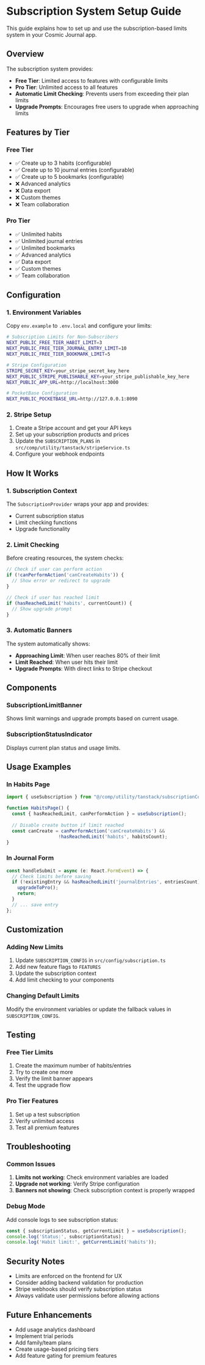 # Subscription System Setup Guide

This guide explains how to set up and use the subscription-based limits system in your Cosmic Journal app.

## Overview

The subscription system provides:
- **Free Tier**: Limited access to features with configurable limits
- **Pro Tier**: Unlimited access to all features
- **Automatic Limit Checking**: Prevents users from exceeding their plan limits
- **Upgrade Prompts**: Encourages free users to upgrade when approaching limits

## Features by Tier

### Free Tier
- ✅ Create up to 3 habits (configurable)
- ✅ Create up to 10 journal entries (configurable)
- ✅ Create up to 5 bookmarks (configurable)
- ❌ Advanced analytics
- ❌ Data export
- ❌ Custom themes
- ❌ Team collaboration

### Pro Tier
- ✅ Unlimited habits
- ✅ Unlimited journal entries
- ✅ Unlimited bookmarks
- ✅ Advanced analytics
- ✅ Data export
- ✅ Custom themes
- ✅ Team collaboration

## Configuration

### 1. Environment Variables

Copy `env.example` to `.env.local` and configure your limits:

```bash
# Subscription Limits for Non-Subscribers
NEXT_PUBLIC_FREE_TIER_HABIT_LIMIT=3
NEXT_PUBLIC_FREE_TIER_JOURNAL_ENTRY_LIMIT=10
NEXT_PUBLIC_FREE_TIER_BOOKMARK_LIMIT=5

# Stripe Configuration
STRIPE_SECRET_KEY=your_stripe_secret_key_here
NEXT_PUBLIC_STRIPE_PUBLISHABLE_KEY=your_stripe_publishable_key_here
NEXT_PUBLIC_APP_URL=http://localhost:3000

# PocketBase Configuration
NEXT_PUBLIC_POCKETBASE_URL=http://127.0.0.1:8090
```

### 2. Stripe Setup

1. Create a Stripe account and get your API keys
2. Set up your subscription products and prices
3. Update the `SUBSCRIPTION_PLANS` in `src/comp/utility/tanstack/stripeService.ts`
4. Configure your webhook endpoints

## How It Works

### 1. Subscription Context

The `SubscriptionProvider` wraps your app and provides:
- Current subscription status
- Limit checking functions
- Upgrade functionality

### 2. Limit Checking

Before creating resources, the system checks:
```typescript
// Check if user can perform action
if (!canPerformAction('canCreateHabits')) {
  // Show error or redirect to upgrade
}

// Check if user has reached limit
if (hasReachedLimit('habits', currentCount)) {
  // Show upgrade prompt
}
```

### 3. Automatic Banners

The system automatically shows:
- **Approaching Limit**: When user reaches 80% of their limit
- **Limit Reached**: When user hits their limit
- **Upgrade Prompts**: With direct links to Stripe checkout

## Components

### SubscriptionLimitBanner
Shows limit warnings and upgrade prompts based on current usage.

### SubscriptionStatusIndicator
Displays current plan status and usage limits.

## Usage Examples

### In Habits Page
```typescript
import { useSubscription } from "@/comp/utility/tanstack/subscriptionContext";

function HabitsPage() {
  const { hasReachedLimit, canPerformAction } = useSubscription();
  
  // Disable create button if limit reached
  const canCreate = canPerformAction('canCreateHabits') && 
                   !hasReachedLimit('habits', habitsCount);
}
```

### In Journal Form
```typescript
const handleSubmit = async (e: React.FormEvent) => {
  // Check limits before saving
  if (!existingEntry && hasReachedLimit('journalEntries', entriesCount)) {
    upgradeToPro();
    return;
  }
  // ... save entry
};
```

## Customization

### Adding New Limits

1. Update `SUBSCRIPTION_CONFIG` in `src/config/subscription.ts`
2. Add new feature flags to `FEATURES`
3. Update the subscription context
4. Add limit checking to your components

### Changing Default Limits

Modify the environment variables or update the fallback values in `SUBSCRIPTION_CONFIG`.

## Testing

### Free Tier Limits
1. Create the maximum number of habits/entries
2. Try to create one more
3. Verify the limit banner appears
4. Test the upgrade flow

### Pro Tier Features
1. Set up a test subscription
2. Verify unlimited access
3. Test all premium features

## Troubleshooting

### Common Issues

1. **Limits not working**: Check environment variables are loaded
2. **Upgrade not working**: Verify Stripe configuration
3. **Banners not showing**: Check subscription context is properly wrapped

### Debug Mode

Add console logs to see subscription status:
```typescript
const { subscriptionStatus, getCurrentLimit } = useSubscription();
console.log('Status:', subscriptionStatus);
console.log('Habit limit:', getCurrentLimit('habits'));
```

## Security Notes

- Limits are enforced on the frontend for UX
- Consider adding backend validation for production
- Stripe webhooks should verify subscription status
- Always validate user permissions before allowing actions

## Future Enhancements

- Add usage analytics dashboard
- Implement trial periods
- Add family/team plans
- Create usage-based pricing tiers
- Add feature gating for premium features


